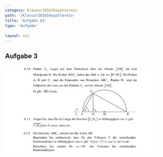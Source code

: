 ```yaml
---
category: Klausur2016IHaupttermin
path: '/Klausur2016IHaupttermin'
title: 'Aufgabe A3'
type: 'Aufgabe'

layout: nil
---
```


## Aufgabe 3

<img src="./Aufgabenstellungen/2016_mi_ht/2016_mi_ht_a3_1.png">
<img src="./Aufgabenstellungen/2016_mi_ht/2016_mi_ht_a3_2.png">

